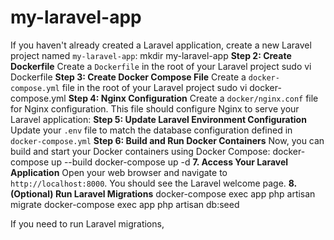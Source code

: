 # my-laravel-app
If you haven't already created a Laravel application, create a new Laravel project named `my-laravel-app`:
mkdir my-laravel-app
**Step 2: Create Dockerfile**
Create a `Dockerfile` in the root of your Laravel project
sudo vi Dockerfile
**Step 3: Create Docker Compose File**
Create a `docker-compose.yml` file in the root of your Laravel project 
sudo vi docker-compose.yml
**Step 4: Nginx Configuration**
Create a `docker/nginx.conf` file for Nginx configuration. This file should configure Nginx to serve your Laravel application:
**Step 5: Update Laravel Environment Configuration**
Update your `.env` file to match the database configuration defined in `docker-compose.yml`
**Step 6: Build and Run Docker Containers**
Now, you can build and start your Docker containers using Docker Compose:
docker-compose up --build
docker-compose up -d
**7. Access Your Laravel Application**
Open your web browser and navigate to `http://localhost:8000`. You should see the Laravel welcome page.
**8. (Optional) Run Laravel Migrations**
docker-compose exec app php artisan migrate
docker-compose exec app php artisan db:seed


If you need to run Laravel migrations,
